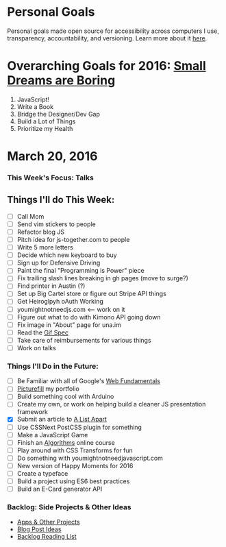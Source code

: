 Personal Goals
==============

Personal goals made open source for accessibility across computers I use, transparency, accountability, and versioning. Learn more about it [here](http://una.im/personal-goals-guide).

# Overarching Goals for 2016: [Small Dreams are Boring](http://una.im/2015-review/)
1. JavaScript!
2. Write a Book
3. Bridge the Designer/Dev Gap
4. Build a Lot of Things
5. Prioritize my Health

# March 20, 2016

### This Week's Focus: Talks

## Things I'll do This Week:

- [ ] Call Mom
- [ ] Send vim stickers to people
- [ ] Refactor blog JS
- [ ] Pitch idea for js-together.com to people
- [ ] Write 5 more letters
- [ ] Decide which new keyboard to buy
- [ ] Sign up for Defensive Driving
- [ ] Paint the final "Programming is Power" piece
- [ ] Fix trailing slash lines breaking in gh pages (move to surge?)
- [ ] Find printer in Austin (?)
- [ ] Set up Big Cartel store or figure out Stripe API things
- [ ] Get Heiroglpyh oAuth Working
- [ ] youmightnotneedjs.com <-- work on it
- [ ] Figure out what to do with Kimono API going down
- [ ] Fix image in "About" page for una.im
- [ ] Read the [Gif Spec](https://www.w3.org/Graphics/GIF/spec-gif89a.txt)
- [ ] Take care of reimbursements for various things
- [ ] Work on talks

### Things I'll Do in the Future:
- [ ] Be Familiar with all of Google's [Web Fundamentals](https://developers.google.com/web/fundamentals/)
- [ ] [Picturefill](http://scottjehl.github.io/picturefill/) my portfolio
- [ ] Build something cool with Arduino
- [ ] Create my own, or work on helping build a cleaner JS presentation framework
- [x] Submit an article to [A List Apart](http://alistapart.com/about/contribute)
- [ ] Use CSSNext PostCSS plugin for something
- [ ] Make a JavaScript Game
- [ ] Finish an [Algorithms]((http://livestream.com/accounts/4894689/events/4497664)) online course
- [ ] Play around with CSS Transforms for fun
- [ ] Do something with youmightnotneedjavascript.com
- [ ] New version of Happy Moments for 2016
- [ ] Create a typeface
- [ ] Build a project using ES6 best practices
- [ ] Build an E-Card generator API

### Backlog: Side Projects & Other Ideas
- [Apps & Other Projects](https://github.com/una/personal-goals/blob/master/ideas-and-misc/app-ideas.md)
- [Blog Post Ideas](https://github.com/una/personal-goals/blob/master/ideas-and-misc/blog-ideas.md)
- [Backlog Reading List](https://github.com/una/personal-goals/tree/master/content-list)

